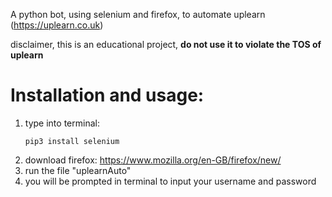 A python bot, using selenium and firefox, to automate uplearn (https://uplearn.co.uk)

disclaimer, this is an educational project, **do not use it to violate the TOS of uplearn**

# Installation and usage:

1. type into terminal:
   ```
   pip3 install selenium
   ```
3. download firefox: https://www.mozilla.org/en-GB/firefox/new/
4. run the file "uplearnAuto"
5. you will be prompted in terminal to input your username and password
